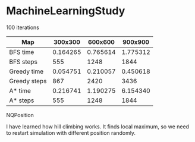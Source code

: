 # MachineLearningStudy

100 iterations

Map | 300x300 | 600x600 | 900x900|
--- | --- | --- | --- |
BFS time| 0.164265 | 0.765614 | 1.775312 |
BFS steps | 555 | 1248 | 1844 |
Greedy time | 0.054751 | 0.210057 | 0.450618
Greedy steps | 867 | 2420 | 3436 |
A* time | 0.216741 | 1.190275 | 6.154340 |
A* steps | 555 | 1248 | 1844 |


NQPosition

I have learned how hill climbing works.
It finds local maximum, so we need to restart simulation
with different position randomly. 
